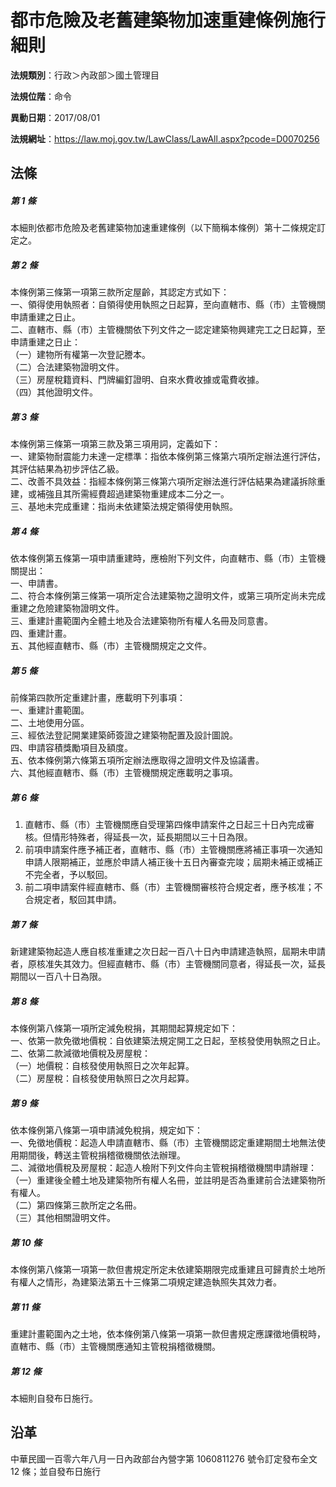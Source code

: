 # 都市危險及老舊建築物加速重建條例施行細則




**法規類別**：行政＞內政部＞國土管理目

**法規位階**：命令

**異動日期**：2017/08/01  

**法規網址**：https://law.moj.gov.tw/LawClass/LawAll.aspx?pcode=D0070256



## 法條
##### 第 1 條
本細則依都市危險及老舊建築物加速重建條例（以下簡稱本條例）第十二條規定訂定之。

##### 第 2 條
本條例第三條第一項第三款所定屋齡，其認定方式如下：  
一、領得使用執照者：自領得使用執照之日起算，至向直轄市、縣（市）主管機關申請重建之日止。  
二、直轄市、縣（市）主管機關依下列文件之一認定建築物興建完工之日起算，至申請重建之日止：  
（一）建物所有權第一次登記謄本。  
（二）合法建築物證明文件。  
（三）房屋稅籍資料、門牌編釘證明、自來水費收據或電費收據。  
（四）其他證明文件。

##### 第 3 條
本條例第三條第一項第三款及第三項用詞，定義如下：  
一、建築物耐震能力未達一定標準：指依本條例第三條第六項所定辦法進行評估，其評估結果為初步評估乙級。  
二、改善不具效益：指經本條例第三條第六項所定辦法進行評估結果為建議拆除重建，或補強且其所需經費超過建築物重建成本二分之一。  
三、基地未完成重建：指尚未依建築法規定領得使用執照。

##### 第 4 條
依本條例第五條第一項申請重建時，應檢附下列文件，向直轄市、縣（市）主管機關提出：  
一、申請書。  
二、符合本條例第三條第一項所定合法建築物之證明文件，或第三項所定尚未完成重建之危險建築物證明文件。  
三、重建計畫範圍內全體土地及合法建築物所有權人名冊及同意書。  
四、重建計畫。  
五、其他經直轄市、縣（市）主管機關規定之文件。

##### 第 5 條
前條第四款所定重建計畫，應載明下列事項：  
一、重建計畫範圍。  
二、土地使用分區。  
三、經依法登記開業建築師簽證之建築物配置及設計圖說。  
四、申請容積獎勵項目及額度。  
五、依本條例第六條第五項所定辦法應取得之證明文件及協議書。  
六、其他經直轄市、縣（市）主管機關規定應載明之事項。

##### 第 6 條
1. 直轄市、縣（市）主管機關應自受理第四條申請案件之日起三十日內完成審核。但情形特殊者，得延長一次，延長期間以三十日為限。
1. 前項申請案件應予補正者，直轄市、縣（市）主管機關應將補正事項一次通知申請人限期補正，並應於申請人補正後十五日內審查完竣；屆期未補正或補正不完全者，予以駁回。
1. 前二項申請案件經直轄市、縣（市）主管機關審核符合規定者，應予核准；不合規定者，駁回其申請。

##### 第 7 條
新建建築物起造人應自核准重建之次日起一百八十日內申請建造執照，屆期未申請者，原核准失其效力。但經直轄市、縣（市）主管機關同意者，得延長一次，延長期間以一百八十日為限。

##### 第 8 條
本條例第八條第一項所定減免稅捐，其期間起算規定如下：  
一、依第一款免徵地價稅：自依建築法規定開工之日起，至核發使用執照之日止。  
二、依第二款減徵地價稅及房屋稅：  
（一）地價稅：自核發使用執照日之次年起算。  
（二）房屋稅：自核發使用執照日之次月起算。

##### 第 9 條
依本條例第八條第一項申請減免稅捐，規定如下：  
一、免徵地價稅：起造人申請直轄市、縣（市）主管機關認定重建期間土地無法使用期間後，轉送主管稅捐稽徵機關依法辦理。  
二、減徵地價稅及房屋稅：起造人檢附下列文件向主管稅捐稽徵機關申請辦理：  
（一）重建後全體土地及建築物所有權人名冊，並註明是否為重建前合法建築物所有權人。  
（二）第四條第三款所定之名冊。  
（三）其他相關證明文件。

##### 第 10 條
本條例第八條第一項第一款但書規定所定未依建築期限完成重建且可歸責於土地所有權人之情形，為建築法第五十三條第二項規定建造執照失其效力者。

##### 第 11 條
重建計畫範圍內之土地，依本條例第八條第一項第一款但書規定應課徵地價稅時，直轄市、縣（市）主管機關應通知主管稅捐稽徵機關。

##### 第 12 條
本細則自發布日施行。

## 沿革
中華民國一百零六年八月一日內政部台內營字第 1060811276 號令訂定發布全文 12 條；並自發布日施行
